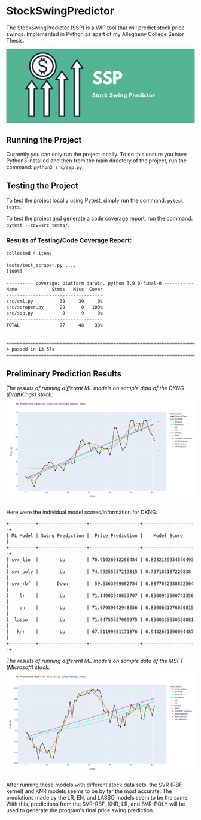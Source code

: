 # StockSwingPredictor
The StockSwingPredictor (SSP) is a WIP tool that will predict stock price swings. Implemented in Python as apart of my Allegheny College Senior Thesis.

![SSP](ssp.png)
## Running the Project
Currently you can only run the project locally. To do this ensure you have Python3 installed and then from the main directory of the project, run the command: `python3 src/ssp.py`.

## Testing the Project
To test the project locally using Pytest, simply run the command: `pytest tests`.

To test the project and generate a code coverage report, run the command: `pytest --cov=src tests/`.

### Results of Testing/Code Coverage Report:
```
collected 4 items

tests/test_scraper.py ....                                                                                                                                                                           [100%]

---------- coverage: platform darwin, python 3.9.0-final-0 -----------
Name             Stmts   Miss  Cover
------------------------------------
src/cml.py          39     39     0%
src/scraper.py      29      0   100%
src/ssp.py           9      9     0%
------------------------------------
TOTAL               77     48    38%


============================================================================================ 4 passed in 13.57s ============================================================================================
```

## Preliminary Prediction Results
*The results of running different ML models on sample data of the DKNG (DraftKings) stock:*
![ML DKNG Results](resources/ml_results_dkng.png)

Here were the individual model scores/information for DKNG:
```
+----------+------------------+-------------------+--------------------+
| ML Model | Swing Prediction |  Price Prediction |    Model Score     |
+----------+------------------+-------------------+--------------------+
| svr_lin  |        Up        | 70.91026912266484 | 0.8282189934570493 |
| svr_poly |        Up        | 74.99255257213815 | 0.737186187229838  |
| svr_rbf  |       Down       |  59.5363099682784 | 0.8877032988822504 |
|    lr    |        Up        | 71.14903948633707 | 0.8300943500743356 |
|    en    |        Up        | 71.07989042948356 | 0.8300661276020815 |
|  lasso   |        Up        | 71.04755627009975 | 0.8300335630368881 |
|   knr    |        Up        | 67.51199951171876 | 0.9432651590004487 |
+----------+------------------+-------------------+--------------------+
```

*The results of running different ML models on sample data of the MSFT (Microsoft) stock:*
![ML MSFT Results](resources/ml_results_msft.png)

After running these models with different stock data sets, the SVR (RBF kernel) and KNR models seems to be by far the most accurate. The predictions made by the LR, EN, and LASSO models seem to be the same. With this, predictions from the SVR-RBF, KNR, LR, and SVR-POLY will be used to generate the program's final price swing prediction.

